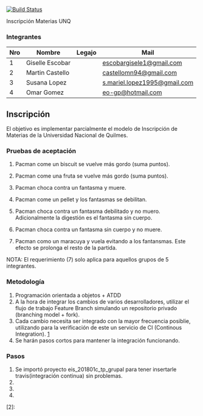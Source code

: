 [![Build Status](https://travis-ci.org/martinCastello/Inscripcion.svg?branch=master)](https://travis-ci.org/martinCastello/Inscripcion)

Inscripción Materias UNQ

### Integrantes

Nro | Nombre        | Legajo | Mail
----|---------------|--------|------
1   |Giselle Escobar|        |escobargisele1@gmail.com
2   |Martin Castello|        |castellomn94@gmail.com
3   |Susana Lopez   |        |s.mariel.lopez1995@gmail.com
4   |Omar Gomez     |        |eo-gp@hotmail.com
    

## Inscripción

El objetivo es implementar parcialmente el modelo de Inscripción de Materias de la Universidad Nacional de Quilmes.

### Pruebas de aceptación

1. Pacman come un biscuit se vuelve más gordo (suma puntos).
2. Pacman come una fruta se vuelve más gordo (suma puntos).
3. Pacman choca contra un fantasma y muere.
4. Pacman come un pellet y los fantasmas se debilitan.
5. Pacman choca contra un fantasma debilitado y no muero. Adicionalmente la digestión es el fantasma sin cuerpo.
6. Pacman choca contra un fantasma sin cuerpo y no muere.

7. Pacman como un maracuya y vuela evitando a los fantansmas. Este efecto se prolonga el resto de la partida.

NOTA: El requerimiento (7) solo aplica para aquellos grupos de 5 integrantes.

### Metodología

1. Programación orientada a objetos + ATDD 
2. A la hora de integrar los cambios de varios desarrolladores, utilizar el flujo de trabajo Feature Branch simulando un repositorio privado (branching model + fork).
3. Cada cambio necesita ser integrado con la mayor frecuencia posiblie, utilizando para la verificación de este un servicio de CI (Continous Integration). [1]
4. Se harán pasos cortos para mantener la integración funcionando.

### Pasos

1. Se importó proyecto eis_201801c_tp_grupal para tener insertarle travis(integración continua) sin problemas.
2. 
3. 
4. 

[1]: https://travis-ci.org/
[2]: 
